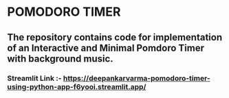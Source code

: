 # POMODORO TIMER 
## The repository contains code for implementation of an Interactive and Minimal Pomdoro Timer with background music.

### Streamlit Link :- https://deepankarvarma-pomodoro-timer-using-python-app-f6yooi.streamlit.app/
